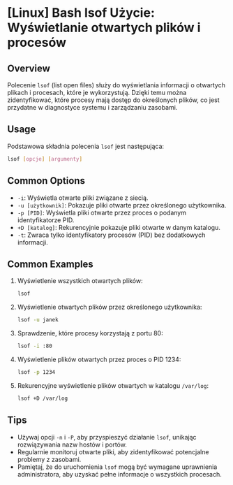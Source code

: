 # [Linux] Bash lsof Użycie: Wyświetlanie otwartych plików i procesów

## Overview
Polecenie `lsof` (list open files) służy do wyświetlania informacji o otwartych plikach i procesach, które je wykorzystują. Dzięki temu można zidentyfikować, które procesy mają dostęp do określonych plików, co jest przydatne w diagnostyce systemu i zarządzaniu zasobami.

## Usage
Podstawowa składnia polecenia `lsof` jest następująca:

```bash
lsof [opcje] [argumenty]
```

## Common Options
- `-i`: Wyświetla otwarte pliki związane z siecią.
- `-u [użytkownik]`: Pokazuje pliki otwarte przez określonego użytkownika.
- `-p [PID]`: Wyświetla pliki otwarte przez proces o podanym identyfikatorze PID.
- `+D [katalog]`: Rekurencyjnie pokazuje pliki otwarte w danym katalogu.
- `-t`: Zwraca tylko identyfikatory procesów (PID) bez dodatkowych informacji.

## Common Examples
1. Wyświetlenie wszystkich otwartych plików:
   ```bash
   lsof
   ```

2. Wyświetlenie otwartych plików przez określonego użytkownika:
   ```bash
   lsof -u janek
   ```

3. Sprawdzenie, które procesy korzystają z portu 80:
   ```bash
   lsof -i :80
   ```

4. Wyświetlenie plików otwartych przez proces o PID 1234:
   ```bash
   lsof -p 1234
   ```

5. Rekurencyjne wyświetlenie plików otwartych w katalogu `/var/log`:
   ```bash
   lsof +D /var/log
   ```

## Tips
- Używaj opcji `-n` i `-P`, aby przyspieszyć działanie `lsof`, unikając rozwiązywania nazw hostów i portów.
- Regularnie monitoruj otwarte pliki, aby zidentyfikować potencjalne problemy z zasobami.
- Pamiętaj, że do uruchomienia `lsof` mogą być wymagane uprawnienia administratora, aby uzyskać pełne informacje o wszystkich procesach.